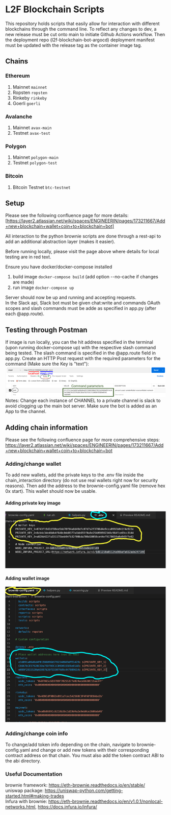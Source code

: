 # L2F Blockchain Scripts
This repository holds scripts that easily allow for interaction with different blockchains through the command line. To reflect any changes to dev, a new release must be cut onto main to initiate Github Actions workflow. Then the deployment repo (l2f-blockchain-bot-argocd) deployment manifest must be updated with the release tag as the container image tag.

## Chains

### Ethereum

1. Mainnet `mainnet`
1. Ropsten `ropsten`
1. Rinkeby `rinkeby`
1. Goerli `goerli`

### Avalanche

1. Mainnet `avax-main`
1. Testnet `avax-test`

### Polygon

1. Mainnet `polygon-main`
1. Testnet `polygon-test`

### Bitcoin
1. Bitcoin Testnet `btc-testnet`

## Setup

Please see the following confluence page for more details: [https://layer2.atlassian.net/wiki/spaces/ENGINEERIN/pages/173211667/Add+new+blockchain+wallet+coin+to+blockchain+bot]

All interaction to the python brownie scripts are done through a rest-api to add an additional abstraction layer (makes it easier).

Before running locally, please visit the page above where details for local testing are in red text.

Ensure you have docker/docker-compose installed
1. build image `docker-compose build` (add option --no-cache if changes are made)
1. run image `docker-compose up`

Server should now be up and running and accepting requests. <br />
In the Slack api, Slack bot must be given chat:write and commands OAuth scopes and slash commands must be adde as specified in app.py (after each @app.route).

## Testing through Postman
If image is run locally, you can the hit address specified in the terminal (upon running docker-compose up) with the respective slash command being tested. The slash command is specified in the @app.route field in app.py. Create an HTTP Post request with the required parameters for the command (Make sure the Key is "text"):
![Postman Request](readme-images/postman.png?raw=true "Postman Request")
Notes: Change each instance of CHANNEL to a private channel is slack to avoid clogging up the main bot server. Make sure the bot is added as an App to the channel.

## Adding chain information

Please see the following confluence page for more comprehensive steps: https://layer2.atlassian.net/wiki/spaces/ENGINEERIN/pages/173211667/Add+new+blockchain+wallet+coin+to+blockchain+bot

### Adding/change wallet
To add new wallets, add the private keys to the .env file inside the chain_interaction directory (do not use real wallets right now for security reasons). Then add the address to the brownie-config.yaml file (remove hex 0x start). This wallet should now be usable.

#### Adding private key image
![Adding private key](readme-images/private.png?raw=true "Adding private key")

#### Adding wallet image
![Adding new wallet](readme-images/wallet.png?raw=true "Adding wallet address")

### Adding/change coin info
To change/add token info depending on the chain, navigate to brownie-config.yaml and change or add new tokens with their corresponding contract address on that chain. You must also add the token contract ABI to the abi directory.

### Useful Documentation
brownie framework: https://eth-brownie.readthedocs.io/en/stable/ <br />
uniswap package: https://uniswap-python.com/getting-started.html#making-trades <br />
Infura with brownie: https://eth-brownie.readthedocs.io/en/v1.0.1/nonlocal-networks.html, https://docs.infura.io/infura/ <br />

